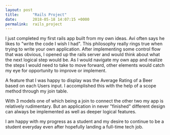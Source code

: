 ```yaml
---
layout: post
title:      "Rails Project"
date:       2018-05-18 14:07:15 +0000
permalink:  rails_project
---
```



I just completed my first rails app built from my own ideas.  Avi often says he likes to "write the code I wish I had".  This philosophy really rings true when trying to write your own application.  After implementing some control flow that was obvious, I opened up the rails server and would think about what the next logical step would be.  As I would navigate my own app and realize the steps I would need to take to move forward, other elements would catch my eye for opportunity to improve or implement.  

A feature that I was happy to display was the Average Rating of a Beer based on each Users input.  I accomplished this with the help of a scope method through my join table.

With 3 models one of which being a join to connect the other two my app is relatively rudimentary.  But an application in never "finished" different design can always be implemented as well as deeper logical features.

I am happy with my progress as a student and my desire to continue to be a student everyday even after hopefully landing a full-time tech job.
